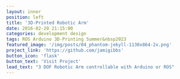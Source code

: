 ```yaml
---
layout: inner
position: left
title: '3D-Printed Robotic Arm'
date: 2016-02-20 21:15:00
categories: development design
tags: ROS Arduino 3D-Printing Summer&nbsp2023
featured_image: '/img/posts/04_phantom-jekyll-1130x864-2x.png'
project_link: 'https://github.com/jamigibbs'
button_icon: 'flask'
button_text: 'Visit Project'
lead_text: "3 DOF Robotic Arm controllable with Arduino or ROS"
---
```

